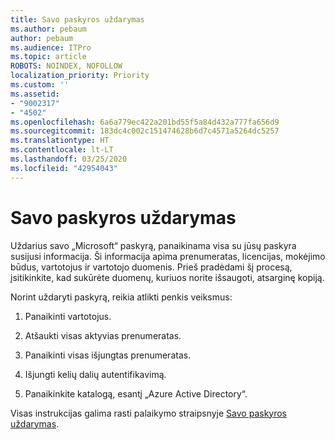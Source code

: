 ```yaml
---
title: Savo paskyros uždarymas
ms.author: pebaum
author: pebaum
ms.audience: ITPro
ms.topic: article
ROBOTS: NOINDEX, NOFOLLOW
localization_priority: Priority
ms.custom: ''
ms.assetid:
- "9002317"
- "4502"
ms.openlocfilehash: 6a6a779ec422a201bd55f5a84d432a777fa656d9
ms.sourcegitcommit: 183dc4c002c151474628b6d7c4571a5264dc5257
ms.translationtype: HT
ms.contentlocale: lt-LT
ms.lasthandoff: 03/25/2020
ms.locfileid: "42954043"
---
```

# <a name="how-to-close-your-account"></a>Savo paskyros uždarymas

Uždarius savo „Microsoft“ paskyrą, panaikinama visa su jūsų paskyra susijusi informacija. Ši informacija apima prenumeratas, licencijas, mokėjimo būdus, vartotojus ir vartotojo duomenis. Prieš pradėdami šį procesą, įsitikinkite, kad sukūrėte duomenų, kuriuos norite išsaugoti, atsarginę kopiją.

Norint uždaryti paskyrą, reikia atlikti penkis veiksmus:

1. Panaikinti vartotojus.

2. Atšaukti visas aktyvias prenumeratas.

3. Panaikinti visas išjungtas prenumeratas.

4. Išjungti kelių dalių autentifikavimą.

5. Panaikinkite katalogą, esantį „Azure Active Directory“.

Visas instrukcijas galima rasti palaikymo straipsnyje [Savo paskyros uždarymas](https://docs.microsoft.com/microsoft-365/commerce/close-your-account).
